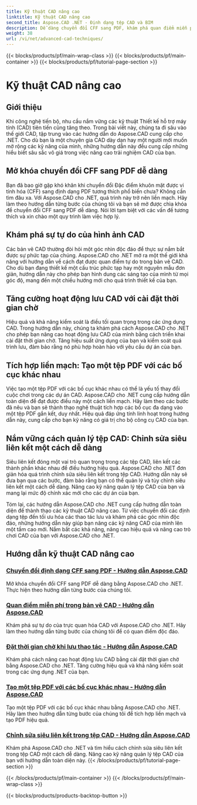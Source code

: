 ```yaml
---
title: Kỹ thuật CAD nâng cao
linktitle: Kỹ thuật CAD nâng cao
second_title: Aspose.CAD .NET - Định dạng tệp CAD và BIM
description: Dễ dàng chuyển đổi CFF sang PDF, khám phá quan điểm miễn phí trong bản vẽ CAD, đặt thời gian chờ cho các thao tác lưu, tạo tệp PDF bằng hướng dẫn Aspose.CAD cho .NET.
weight: 38
url: /vi/net/advanced-cad-techniques/
---
```


{{< blocks/products/pf/main-wrap-class >}}
{{< blocks/products/pf/main-container >}}
{{< blocks/products/pf/tutorial-page-section >}}

# Kỹ thuật CAD nâng cao

## Giới thiệu

Khi công nghệ tiến bộ, nhu cầu nắm vững các kỹ thuật Thiết kế hỗ trợ máy tính (CAD) tiên tiến cũng tăng theo. Trong bài viết này, chúng ta đi sâu vào thế giới CAD, tập trung vào các hướng dẫn do Aspose.CAD cung cấp cho .NET. Cho dù bạn là một chuyên gia CAD dày dạn hay một người mới muốn mở rộng các kỹ năng của mình, những hướng dẫn này đều cung cấp những hiểu biết sâu sắc vô giá trong việc nâng cao trải nghiệm CAD của bạn.

## Mở khóa chuyển đổi CFF sang PDF dễ dàng

Bạn đã bao giờ gặp khó khăn khi chuyển đổi Đặc điểm khuôn mặt được vi tính hóa (CFF) sang định dạng PDF tương thích phổ biến chưa? Không cần tìm đâu xa. Với Aspose.CAD cho .NET, quá trình này trở nên liền mạch. Hãy làm theo hướng dẫn từng bước của chúng tôi và bạn sẽ mở được chìa khóa để chuyển đổi CFF sang PDF dễ dàng. Nói lời tạm biệt với các vấn đề tương thích và xin chào một quy trình làm việc hợp lý.

## Khám phá sự tự do của hình ảnh CAD

Các bản vẽ CAD thường đòi hỏi một góc nhìn độc đáo để thực sự nắm bắt được sự phức tạp của chúng. Aspose.CAD cho .NET mở ra một thế giới khả năng với hướng dẫn về cách đạt được quan điểm tự do trong bản vẽ CAD. Cho dù bạn đang thiết kế một cấu trúc phức tạp hay một nguyên mẫu đơn giản, hướng dẫn này cho phép bạn hình dung các sáng tạo của mình từ mọi góc độ, mang đến một chiều hướng mới cho quá trình thiết kế của bạn.

## Tăng cường hoạt động lưu CAD với cài đặt thời gian chờ

Hiệu quả và khả năng kiểm soát là điều tối quan trọng trong các ứng dụng CAD. Trong hướng dẫn này, chúng ta khám phá cách Aspose.CAD cho .NET cho phép bạn nâng cao hoạt động lưu CAD của mình bằng cách triển khai cài đặt thời gian chờ. Tăng hiệu suất ứng dụng của bạn và kiểm soát quá trình lưu, đảm bảo rằng nó phù hợp hoàn hảo với yêu cầu dự án của bạn.

## Tích hợp liền mạch: Tạo một tệp PDF với các bố cục khác nhau

Việc tạo một tệp PDF với các bố cục khác nhau có thể là yếu tố thay đổi cuộc chơi trong các dự án CAD. Aspose.CAD cho .NET cung cấp hướng dẫn toàn diện để đạt được điều này một cách liền mạch. Hãy làm theo các bước đã nêu và bạn sẽ thành thạo nghệ thuật tích hợp các bố cục đa dạng vào một tệp PDF gắn kết, duy nhất. Hiệu quả đáp ứng tính linh hoạt trong hướng dẫn này, cung cấp cho bạn kỹ năng có giá trị cho bộ công cụ CAD của bạn.

## Nắm vững cách quản lý tệp CAD: Chỉnh sửa siêu liên kết một cách dễ dàng

Siêu liên kết đóng một vai trò quan trọng trong các tệp CAD, liên kết các thành phần khác nhau để điều hướng hiệu quả. Aspose.CAD cho .NET đơn giản hóa quá trình chỉnh sửa siêu liên kết trong tệp CAD. Hướng dẫn này sẽ đưa bạn qua các bước, đảm bảo rằng bạn có thể quản lý và tùy chỉnh siêu liên kết một cách dễ dàng. Nâng cao kỹ năng quản lý tệp CAD của bạn và mang lại mức độ chính xác mới cho các dự án của bạn.

Tóm lại, các hướng dẫn Aspose.CAD cho .NET cung cấp hướng dẫn toàn diện để thành thạo các kỹ thuật CAD nâng cao. Từ việc chuyển đổi các định dạng tệp đến tối ưu hóa các thao tác lưu và khám phá các góc nhìn độc đáo, những hướng dẫn này giúp bạn nâng các kỹ năng CAD của mình lên một tầm cao mới. Nắm bắt các khả năng, nâng cao hiệu quả và nâng cao trò chơi CAD của bạn với Aspose.CAD cho .NET.
## Hướng dẫn kỹ thuật CAD nâng cao
### [Chuyển đổi định dạng CFF sang PDF - Hướng dẫn Aspose.CAD](./converting-cff-to-pdf-format/)
Mở khóa chuyển đổi CFF sang PDF dễ dàng bằng Aspose.CAD cho .NET. Thực hiện theo hướng dẫn từng bước của chúng tôi.
### [Quan điểm miễn phí trong bản vẽ CAD - Hướng dẫn Aspose.CAD](./free-point-of-view-in-cad-drawings/)
Khám phá sự tự do của trực quan hóa CAD với Aspose.CAD cho .NET. Hãy làm theo hướng dẫn từng bước của chúng tôi để có quan điểm độc đáo.
### [Đặt thời gian chờ khi lưu thao tác - Hướng dẫn Aspose.CAD](./setting-timeout-on-save-operation/)
Khám phá cách nâng cao hoạt động lưu CAD bằng cài đặt thời gian chờ bằng Aspose.CAD cho .NET. Tăng cường hiệu quả và khả năng kiểm soát trong các ứng dụng .NET của bạn.
### [Tạo một tệp PDF với các bố cục khác nhau - Hướng dẫn Aspose.CAD](./creating-single-pdf-with-different-layouts/)
Tạo một tệp PDF với các bố cục khác nhau bằng Aspose.CAD cho .NET. Hãy làm theo hướng dẫn từng bước của chúng tôi để tích hợp liền mạch và tạo PDF hiệu quả.
### [Chỉnh sửa siêu liên kết trong tệp CAD - Hướng dẫn Aspose.CAD](./editing-hyperlinks-in-cad-files/)
Khám phá Aspose.CAD cho .NET và tìm hiểu cách chỉnh sửa siêu liên kết trong tệp CAD một cách dễ dàng. Nâng cao kỹ năng quản lý tệp CAD của bạn với hướng dẫn toàn diện này.
{{< /blocks/products/pf/tutorial-page-section >}}

{{< /blocks/products/pf/main-container >}}
{{< /blocks/products/pf/main-wrap-class >}}

{{< blocks/products/products-backtop-button >}}
